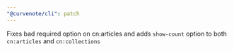 ```yaml
---
"@curvenote/cli": patch
---
```


Fixes bad required option on cn:articles and adds `show-count` option to both `cn:articles` and `cn:collections`
